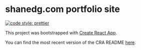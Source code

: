# shanedg.com portfolio site

[![code style: prettier](https://img.shields.io/badge/code_style-prettier-ff69b4.svg?style=flat-square)](https://github.com/prettier/prettier)

This project was bootstrapped with [Create React App](https://github.com/facebookincubator/create-react-app).

You can find the most recent version of the CRA README [here](https://github.com/facebookincubator/create-react-app/blob/master/packages/react-scripts/template/README.md).
